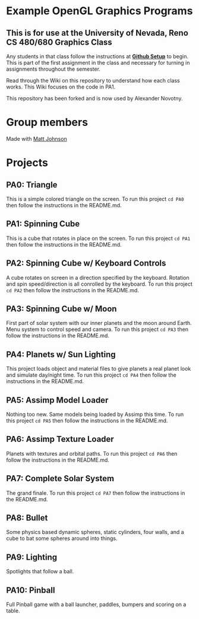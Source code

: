 # Example OpenGL Graphics Programs
## This is for use at the University of Nevada, Reno CS 480/680 Graphics Class
Any students in that class follow the instructions at [**Github Setup**](https://github.com/HPC-Vis/computer-graphics/wiki/Github-Setup) to begin. This is part of the first assignment in the class and necessary for turning in assignments throughout the semester.

Read through the Wiki on this repository to understand how each class works. This Wiki focuses on the code in PA1.

This repository has been forked and is now used by Alexander Novotny.

# Group members
Made with [Matt Johnson](https://github.com/antilectual/cs480Johnson)

# Projects

## PA0: Triangle
This is a simple colored triangle on the screen. To run this project ```cd PA0``` then follow the instructions in the README.md.

## PA1: Spinning Cube
This is a cube that rotates in place on the screen. To run this project ```cd PA1``` then follow the instructions in the README.md.

## PA2: Spinning Cube w/ Keyboard Controls
A cube rotates on screen in a direction specified by the keyboard. Rotation and spin speed/direction is all conrolled by the keyboard. To run this project ```cd PA2``` then follow the instructions in the README.md.

## PA3: Spinning Cube w/ Moon
First part of solar system with our inner planets and the moon around Earth. Menu system to control speed and camera. To run this project ```cd PA3``` then follow the instructions in the README.md.

## PA4: Planets w/ Sun Lighting
This project loads object and material files to give planets a real planet look and simulate day/night time. To run this project ```cd PA4``` then follow the instructions in the README.md.

## PA5: Assimp Model Loader
Nothing too new. Same models being loaded by Assimp this time. To run this project ```cd PA5``` then follow the instructions in the README.md.

## PA6: Assimp Texture Loader
Planets with textures and orbital paths. To run this project ```cd PA6``` then follow the instructions in the README.md.

## PA7: Complete Solar System   
The grand finale. To run this project ```cd PA7``` then follow the instructions in the README.md.   

## PA8: Bullet    
Some physics based dynamic spheres, static cylinders, four walls, and a cube to bat some spheres around into things.    

## PA9: Lighting    
Spotlights that follow a ball.  

## PA10: Pinball    
Full Pinball game with a ball launcher, paddles, bumpers and scoring on a table.   